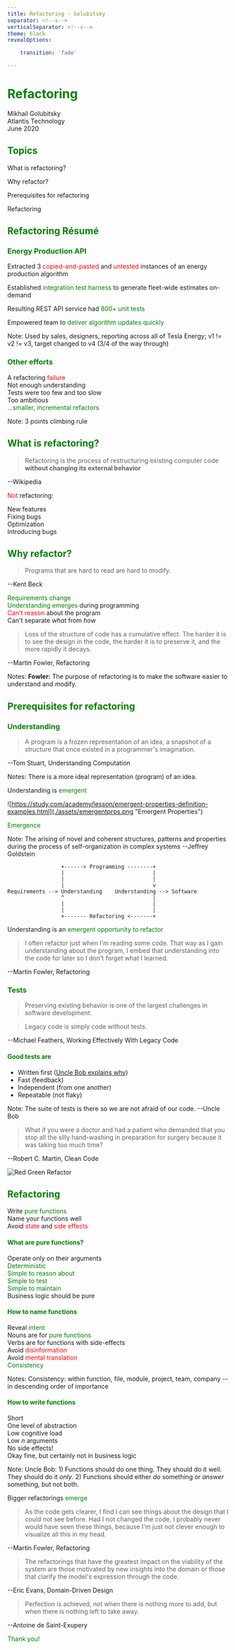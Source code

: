 ```yaml
---
title: Refactoring - Golubitsky
separator: <!--s-->
verticalSeparator: <!--v-->
theme: black
revealOptions:

    transition: 'fade'

---
```


<style>
.font-red {
  color: red; 
}

.font-green {
  color: green; 
}
</style>

# <span class="font-green">Refactoring</span>

Mikhail Golubitsky  
Atlantis Technology  
June 2020  

<!--s-->

## <div class="font-green">Topics</div>

What is refactoring?

Why refactor?

Prerequisites for refactoring

Refactoring

<!--s-->

## <div class="font-green">Refactoring Résumé</div>

<!--v-->

### <div class="font-green">Energy Production API</div>

Extracted 3 <span class="font-red">copied-and-pasted</span> and <span class="font-red">untested</span> instances of an energy production algorithm

<!-- .element: class="fragment" -->

Established <span class="font-green">integration test harness</span> to generate fleet-wide estimates on-demand

<!-- .element: class="fragment" -->

Resulting REST API service had <span class="font-green">800+ unit tests</span>

<!-- .element: class="fragment" -->

Empowered team to <span class="font-green">deliver algorithm updates quickly</span>

<!-- .element: class="fragment" -->
Note: Used by sales, designers, reporting across all of Tesla Energy; v1 != v2 != v3, target changed to v4 (3/4 of the way through)

<!--v-->

### <div class="font-green">Other efforts</div>

<div class="fragment">A refactoring  <span class="font-red">failure</span></div>
<div class="fragment">Not enough understanding</div>
<div class="fragment">Tests were too few and too slow</div>
<div class="fragment">Too ambitious</div>
<div class="fragment font-green">...smaller, incremental refactors</div>

Note: 3 points climbing rule

<!--s-->

## <div class="font-green">What is refactoring?</div>

<!--v-->

> Refactoring is the process of restructuring existing computer code **without changing its external behavior**

--Wikipedia

<!--v-->

<span class="font-red">Not</span> refactoring:

<div class="fragment">New features</div>
<div class="fragment">Fixing bugs</div>
<div class="fragment">Optimization</div>
<div class="fragment">Introducing bugs</div>

<!--s-->

## <div class="font-green">Why refactor?</div>

<!--v-->

> Programs that are hard to read are hard to modify.

--Kent Beck

<!--v-->

<div class="fragment"><span class="font-green">Requirements change</span></div>
<div class="fragment"><span class="font-green">Understanding emerges</span> during programming</div>
<div class="fragment"><span class="font-red">Can't reason</span> about the program</div>
<div class="fragment">Can't separate <i>what</i> from <i>how</i></div>

<!--v-->

> Loss of the structure of code has a cumulative effect. The harder it is to see the design in the code, the harder it is to preserve it, and the more rapidly it decays.

--Martin Fowler, Refactoring

Notes: **Fowler:** The purpose of refactoring is to make the software easier to understand and modify.

<!--s-->

## <div class="font-green">Prerequisites for refactoring</div>

<!--v-->

### <div class="font-green">Understanding</div>

<!--v-->

> A program is a frozen representation of an idea, a snapshot of a structure that once existed in a programmer's imagination.

--Tom Stuart, Understanding Computation

Notes: There is a more ideal representation (program) of an idea.

<!--v-->

Understanding is <span class="font-green">emergent</span>

<!--v-->

![https://study.com/academy/lesson/emergent-properties-definition-examples.html](./assets/emergentprps.png "Emergent Properties")

<span class="font-green">Emergence</span>

Note: The arising of novel and coherent structures, patterns and properties during the process of self-organization in complex systems --Jeffrey Goldstein

<!--v-->

``` text
                 +------> Programming --------+
                 |                            |
                 |                            |
                 |                            v
Requirements --> Understanding    Understanding --> Software
                 ^                            |
                 |                            |
                 |                            |
                 +------- Refactoring <-------+
```

Understanding is an <span class="font-green">emergent opportunity to refactor</span>

<!--v-->

> I often refactor just when I'm reading some code. That way as I gain understanding about the program, I embed that understanding into the code for later so I don't forget what I learned.

--Martin Fowler, Refactoring

<!--v-->

### <div class="font-green">Tests</div>

<!--v-->

> Preserving existing behavior is one of the largest challenges in software development.

> Legacy code is simply code without tests.

--Michael Feathers, Working Effectively With Legacy Code

<!--v-->

#### <div class="font-green">Good tests are</div>

* Written first ([Uncle Bob explains why](https://www.youtube.com/watch?v=GvAzrC6-spQ))
* Fast (feedback)
* Independent (from one another)
* Repeatable (not flaky)

Note: The suite of tests is there so we are not afraid of our code. --Uncle Bob

<!--v-->

> What if you were a doctor and had a patient who demanded that you stop all the silly hand-washing in preparation for surgery because it was taking too much time?

--Robert C. Martin, Clean Code

<!--v-->

![](./assets/red_green_refactor.jpg "Red Green Refactor")

<!--s-->

## <div class="font-green">Refactoring</div>

<!--v-->

<div class="fragment">Write <span class="font-green">pure functions</span></div>
<div class="fragment">Name your functions well</div>
<div class="fragment">
Avoid <span class="font-red">state</span> and <span class="font-red">side effects</span>
</div>

<!--v-->

#### <div class="font-green">What are pure functions?</div>

<div class="fragment">Operate only on their arguments</div>
<div class="fragment font-green">Deterministic</div>
<div class="fragment font-green">Simple to reason about</div>
<div class="fragment font-green">Simple to test</div>
<div class="fragment font-green">Simple to maintain</div>
<div class="fragment">Business logic should be pure</div>

<!--v-->

#### <div class="font-green">How to name functions</div>

<div class="fragment">Reveal <span class="font-green">intent</span></div>
<div class="fragment">Nouns are for <span class="font-green">pure functions</span></div>
<div class="fragment">Verbs are for functions with side-effects</div>
<div class="fragment">Avoid <span class="font-red">disinformation</span></div>
<div class="fragment">Avoid <span class="font-red">mental translation</span></div>
<div class="fragment font-green">Consistency</div>

Notes: Consistency: within function, file, module, project, team, company -- in descending order of importance

<!--v-->

#### <div class="font-green">How to write functions</div>

<div class="fragment">Short</div>
<div class="fragment">One level of abstraction</div>
<div class="fragment">Low cognitive load</div>
<div class="fragment">Low <i>n</i> arguments</div>
<div class="fragment">No side effects!</div>
<div class="fragment">Okay fine, but certainly not in business logic</div>

Note: Uncle Bob: 1) Functions should do one thing. They should do it well. They should do it _only_. 2) Functions should either _do_ something or _answer_ something, but not both.

<!--v-->

Bigger refactorings <span class="font-green">emerge</span>

<!--v-->

> As the code gets clearer, I find I can see things about the design that I could not see before. Had I not changed the code, I probably never would have seen these things, because I'm just not clever enough to visualize all this in my head.

--Martin Fowler, Refactoring

<!--v-->

> The refactorings that have the greatest impact on the viability of the system are those motivated by new insights into the domain or those that clarify the model's expression through the code.

--Eric Evans, Domain-Driven Design

<!--s-->

> Perfection is achieved, not when there is nothing more to add, but when there is nothing left to take away.

--Antoine de Saint-Exupery

<!--s-->

<div class="font-green">Thank you!</div>
